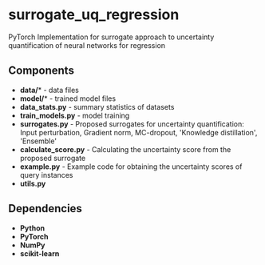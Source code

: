 # surrogate_uq_regression
PyTorch Implementation for surrogate approach to uncertainty quantification of neural networks for regression


## Components
- **data/*** - data files
- **model/*** - trained model files
- **data_stats.py** - summary statistics of datasets
- **train_models.py** - model training
- **surrogates.py** - Proposed surrogates for uncertainty quantification: Input perturbation, Gradient norm, MC-dropout, 'Knowledge distillation', 'Ensemble'
- **calculate_score.py** - Calculating the uncertainty score from the proposed surrogate
- **example.py** - Example code for obtaining the uncertainty scores of query instances
- **utils.py**

## Dependencies
- **Python**
- **PyTorch**
- **NumPy**
- **scikit-learn**

